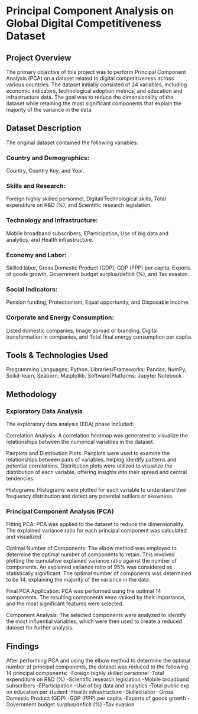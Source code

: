 # Principal Component Analysis on Global Digital Competitiveness Dataset

## Project Overview
The primary objective of this project was to perform Principal Component Analysis (PCA) on a dataset related to digital competitiveness across various countries. The dataset initially consisted of 24 variables, including economic indicators, technological adoption metrics, and education and infrastructure data. The goal was to reduce the dimensionality of the dataset while retaining the most significant components that explain the majority of the variance in the data.

## Dataset Description
The original dataset contained the following variables:
### Country and Demographics:
Country,
Country Key, and
Year.

### Skills and Research:
Foreign highly skilled personnel,
Digital/Technological skills,
Total expenditure on R&D (%), and
Scientific research legislation.

### Technology and Infrastructure:
Mobile broadband subscribers,
EParticipation,
Use of big data and analytics, and
Health infrastructure.

### Economy and Labor:
Skilled labor,
Gross Domestic Product (GDP),
GDP (PPP) per capita,
Exports of goods growth,
Government budget surplus/deficit (%), and
Tax evasion.

### Social Indicators:
Pension funding,
Protectionism,
Equal opportunity, and
Disposable income.

### Corporate and Energy Consumption:
Listed domestic companies,
Image abroad or branding,
Digital transformation in companies, and
Total final energy consumption per capita.


## Tools & Technologies Used
Programming Languages: Python.
Libraries/Frameworks: Pandas, NumPy, Scikit-learn, Seaborn, Matplotlib.
Software/Platforms: Jupyter Notebook

## Methodology
### Exploratory Data Analysis
The exploratory data analysis (EDA) phase included:

Correlation Analysis:
A correlation heatmap was generated to visualize the relationships between the numerical variables in the dataset.

Pairplots and Distribution Plots:
Pairplots were used to examine the relationships between pairs of variables, helping identify patterns and potential correlations. Distribution plots were utilized to visualize the distribution of each variable, offering insights into their spread and central tendencies.

Histograms:
Histograms were plotted for each variable to understand their frequency distribution and detect any potential outliers or skewness.

### Principal Component Analysis (PCA)
Fitting PCA:
PCA was applied to the dataset to reduce the dimensionality. The explained variance ratio for each principal component was calculated and visualized.

Optimal Number of Components:
The elbow method was employed to determine the optimal number of components to retain. This involved plotting the cumulative explained variance ratio against the number of components. An explained variance ratio of 95% was considered as statistically significant.
The optimal number of components was determined to be 14, explaining the majority of the variance in the data.

Final PCA Application:
PCA was performed using the optimal 14 components. The resulting components were ranked by their importance, and the most significant features were selected.

Component Analysis:
The selected components were analyzed to identify the most influential variables, which were then used to create a reduced dataset for further analysis.

## Findings
After performing PCA and using the elbow method to determine the optimal number of principal components, the dataset was reduced to the following 14 principal components:
-Foreign highly skilled personnel
-Total expenditure on R&D (%)
-Scientific research legislation
-Mobile broadband subscribers
-EParticipation
-Use of big data and analytics
-Total public exp. on education per student
-Health infrastructure
-Skilled labor
-Gross Domestic Product (GDP)
-GDP (PPP) per capita
-Exports of goods growth
-Government budget surplus/deficit (%)
-Tax evasion

